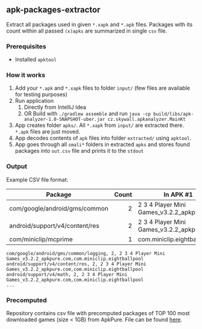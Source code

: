 ## apk-packages-extractor

Extract all packages used in given `*.xapk` and `*.apk` files. Packages with its count within
all passed `(x)apks` are summarized in single `csv` file.

### Prerequisites

- Installed `apktool`

### How it works

1. Add your `*.apk` and `*.xapk` files to folder `input/` (few files are available for testing purposes)
2. Run application
    1. Directly from IntelliJ Idea
    2. OR Build with `./gradlew assemble` and run `java -cp build/libs/apk-analyzer-1.0-SNAPSHOT-uber.jar cz.skywall.apkanalyzer.MainKt`
3. App creates folder `apks/`. All `*.xapk` from `input/` are extracted there. `*.apk` files are just moved.
4. App decodes contents of `apk` files into folder `extracted/` using `apktool`.
5. App goes through all `smali*` folders in extracted `apks` and stores found packages
into `out.csv` file and prints it to the `stdout`

### Output

Example CSV file format:

| Package | Count | In APK #1 | In APK #2 | ... |
| ------- | ----: | --------------- | --------------- | ------ |
|com/google/android/gms/common| 2| 2 3 4 Player Mini Games_v3.2.2_apkpure.com|com.miniclip.eightballpool||
|android/support/v4/content/res| 2| 2 3 4 Player Mini Games_v3.2.2_apkpure.com|com.miniclip.eightballpool||
|com/miniclip/mcprime| 1| com.miniclip.eightballpool| ||

```csv
com/google/android/gms/common/logging, 2, 2 3 4 Player Mini Games_v3.2.2_apkpure.com,com.miniclip.eightballpool
android/support/v4/content/res, 2, 2 3 4 Player Mini Games_v3.2.2_apkpure.com,com.miniclip.eightballpool
android/support/v4/math, 2, 2 3 4 Player Mini Games_v3.2.2_apkpure.com,com.miniclip.eightballpool
...
```

### Precomputed

Repository contains csv file with precomputed packages of TOP 100 most downloaded games (size < 1GB) from ApkPure. File can 
be found [here](/precomputed/top_100_apkpure_games.csv).


